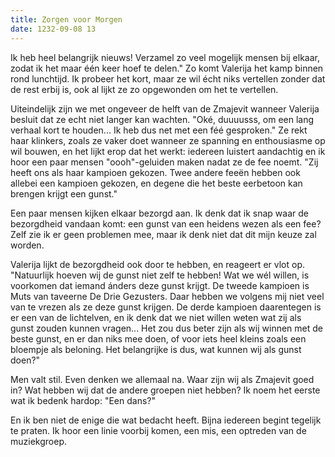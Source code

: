 ```yaml
---
title: Zorgen voor Morgen
date: 1232-09-08 13
---
```

Ik heb heel belangrijk nieuws! Verzamel zo veel mogelijk mensen bij elkaar, zodat ik het maar één keer hoef te delen." Zo komt Valerija het kamp binnen rond lunchtijd. Ik probeer het kort, maar ze wil écht niks vertellen zonder dat de rest erbij is, ook al lijkt ze zo opgewonden om het te vertellen.

Uiteindelijk zijn we met ongeveer de helft van de Zmajevit wanneer Valerija besluit dat ze echt niet langer kan wachten. "Oké, duuuusss, om een lang verhaal kort te houden... Ik heb dus net met een féé gesproken." Ze rekt haar klinkers, zoals ze vaker doet wanneer ze spanning en enthousiasme op wil bouwen, en het lijkt erop dat het werkt: iedereen luistert aandachtig en ik hoor een paar mensen "oooh"-geluiden maken nadat ze de fee noemt. "Zij heeft ons als haar kampioen gekozen. Twee andere feeën hebben ook allebei een kampioen gekozen, en degene die het beste eerbetoon kan brengen krijgt een gunst." 

Een paar mensen kijken elkaar bezorgd aan. Ik denk dat ik snap waar de bezorgdheid vandaan komt: een gunst van een heidens wezen als een fee? Zelf zie ik er geen problemen mee, maar ik denk niet dat dit mijn keuze zal worden.

Valerija lijkt de bezorgdheid ook door te hebben, en reageert er vlot op. "Natuurlijk hoeven wij de gunst niet zelf te hebben! Wat we wél willen, is voorkomen dat iemand ánders deze gunst krijgt. De tweede kampioen is Muts van taveerne De Drie Gezusters. Daar hebben we volgens mij niet veel van te vrezen als ze deze gunst krijgen. De derde kampioen daarentegen is er een van de lichtelven, en ik denk dat we niet willen weten wat zij als gunst zouden kunnen vragen... Het zou dus beter zijn als wij winnen met de beste gunst, en er dan niks mee doen, of voor iets heel kleins zoals een bloempje als beloning. Het belangrijke is dus, wat kunnen wij als gunst doen?"

Men valt stil. Even denken we allemaal na. Waar zijn wij als Zmajevit goed in? Wat hebben wij dat de andere groepen niet hebben? Ik noem het eerste wat ik bedenk hardop: "Een dans?"

En ik ben niet de enige die wat bedacht heeft. Bijna iedereen begint tegelijk te praten. Ik hoor een linie voorbij komen, een mis, een optreden van de muziekgroep.

